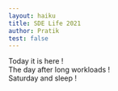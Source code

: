 ```yaml
---
layout: haiku
title: SDE Life 2021
author: Pratik
test: false
---
```


Today it is here ! <br>
The day after long workloads ! <br>
Saturday and sleep !